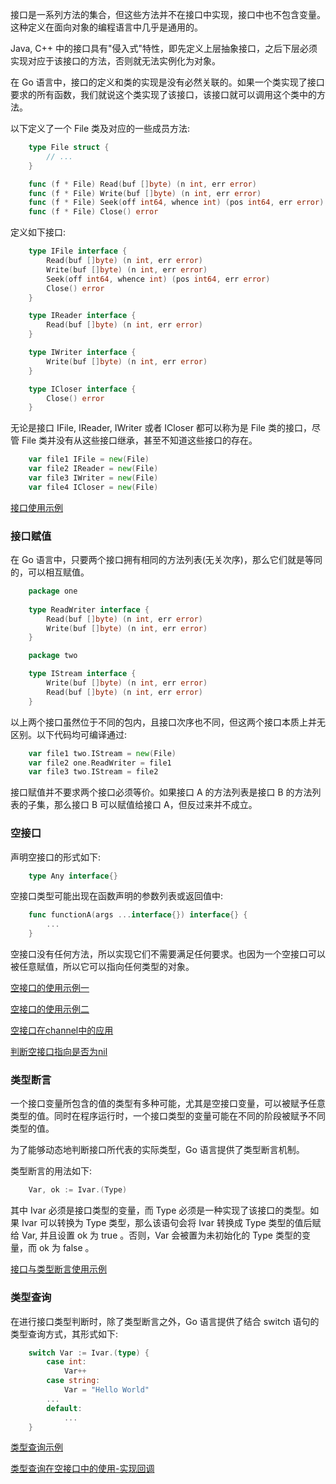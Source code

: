 
接口是一系列方法的集合，但这些方法并不在接口中实现，接口中也不包含变量。这种定义在面向对象的编程语言中几乎是通用的。

Java, C++ 中的接口具有"侵入式"特性，即先定义上层抽象接口，之后下层必须实现对应于该接口的方法，否则就无法实例化为对象。

在 Go 语言中，接口的定义和类的实现是没有必然关联的。如果一个类实现了接口要求的所有函数，我们就说这个类实现了该接口，该接口就可以调用这个类中的方法。

以下定义了一个 File 类及对应的一些成员方法:
```go
    type File struct {
        // ...
    }

    func (f * File) Read(buf []byte) (n int, err error)
    func (f * File) Write(buf []byte) (n int, err error)
    func (f * File) Seek(off int64, whence int) (pos int64, err error)
    func (f * File) Close() error
```

定义如下接口:
```go
    type IFile interface {
        Read(buf []byte) (n int, err error)
        Write(buf []byte) (n int, err error)
        Seek(off int64, whence int) (pos int64, err error)
        Close() error
    }

    type IReader interface {
        Read(buf []byte) (n int, err error)
    }

    type IWriter interface {
        Write(buf []byte) (n int, err error)
    }

    type ICloser interface {
        Close() error
    }
```
无论是接口 IFile, IReader, IWriter 或者 ICloser 都可以称为是 File 类的接口，尽管 File 类并没有从这些接口继承，甚至不知道这些接口的存在。
```go
    var file1 IFile = new(File)
    var file2 IReader = new(File)
    var file3 IWriter = new(File)
    var file4 ICloser = new(File)
```

[接口使用示例](t/05_interface_use.go)


### 接口赋值

在 Go 语言中，只要两个接口拥有相同的方法列表(无关次序)，那么它们就是等同的，可以相互赋值。

```go
    package one
    
    type ReadWriter interface {
        Read(buf []byte) (n int, err error)
        Write(buf []byte) (n int, err error)
    }

    package two

    type IStream interface {
        Write(buf []byte) (n int, err error)
        Read(buf []byte) (n int, err error)
    }
```
以上两个接口虽然位于不同的包内，且接口次序也不同，但这两个接口本质上并无区别。以下代码均可编译通过:
```go
    var file1 two.IStream = new(File)
    var file2 one.ReadWriter = file1
    var file3 two.IStream = file2
```

接口赋值并不要求两个接口必须等价。如果接口 A 的方法列表是接口 B 的方法列表的子集，那么接口 B 可以赋值给接口 A，但反过来并不成立。


### 空接口

声明空接口的形式如下:
```go
    type Any interface{}
```

空接口类型可能出现在函数声明的参数列表或返回值中:
```go
    func functionA(args ...interface{}) interface{} {
        ...
    }
```
空接口没有任何方法，所以实现它们不需要满足任何要求。也因为一个空接口可以被任意赋值，所以它可以指向任何类型的对象。

[空接口的使用示例一](t/05_interface_any_1.go)

[空接口的使用示例二](t/05_interface_any_2.go)

[空接口在channel中的应用](t/05_interface_msg.go)

[判断空接口指向是否为nil](t/05_interface_is_nil.go)


### 类型断言

一个接口变量所包含的值的类型有多种可能，尤其是空接口变量，可以被赋予任意类型的值。同时在程序运行时，一个接口类型的变量可能在不同的阶段被赋予不同类型的值。

为了能够动态地判断接口所代表的实际类型，Go 语言提供了类型断言机制。

类型断言的用法如下:
```go
    Var, ok := Ivar.(Type)
```
其中 Ivar 必须是接口类型的变量，而 Type 必须是一种实现了该接口的类型。如果 Ivar 可以转换为 Type 类型，那么该语句会将 Ivar 转换成 Type 类型的值后赋给 Var, 并且设置 ok 为 true 。否则，Var 会被置为未初始化的 Type 类型的变量，而 ok 为 false 。

[接口与类型断言使用示例](t/05_interface_type_assert.go)


### 类型查询

在进行接口类型判断时，除了类型断言之外，Go 语言提供了结合 switch 语句的类型查询方式，其形式如下:
```go
    switch Var := Ivar.(type) {
        case int:
            Var++
        case string:
            Var = "Hello World"
        ...
        default:
            ...
    }
```

[类型查询示例](t/05_interface_type_query.go)

[类型查询在空接口中的使用-实现回调](t/05_interface_callback.go)

